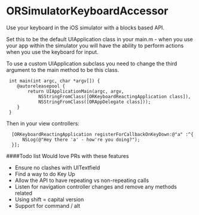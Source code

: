 ORSimulatorKeyboardAccessor
===========================

Use your keyboard in the iOS simulator with a blocks based API.

Set this to be the default UIApplication class in your main.m - when you use
your app within the simulator you will have the ability to perform actions
when you use the keyboard for input.

To use a custom UIApplication subclass you need to change the third argument
to the main method to be this class.


``` objc
 int main(int argc, char *argv[]) {
    @autoreleasepool {
        return UIApplicationMain(argc, argv,
            NSStringFromClass([ORKeyboardReactingApplication class]),
            NSStringFromClass([ORAppDelegate class]));
    }
 }
```

Then in your view controllers:

```objc
  [ORKeyboardReactingApplication registerForCallbackOnKeyDown:@"a" :^{
      NSLog(@"Hey there 'a' - how're you doing?");
  }];
```

####Todo list
Would love PRs with these features

* Ensure no clashes with UITextfield 
* Find a way to do Key Up
* Allow the API to have repeating vs non-repeating calls
* Listen for navigation controller changes and remove any methods related
* Using shift = capital version
* Support for command / alt